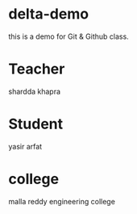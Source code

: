 # delta-demo
this is a demo for Git  &amp; Github  class.

# Teacher
shardda khapra

# Student
yasir arfat

# college
malla reddy engineering college